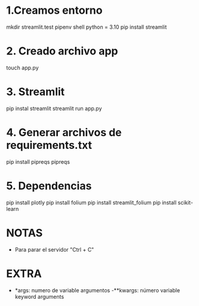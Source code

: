 # 1.Creamos entorno
mkdir streamlit.test
pipenv shell
python = 3.10
pip install streamlit

# 2. Creado archivo app
touch app.py

# 3. Streamlit
pip instal streamlit
streamlit run app.py

# 4. Generar archivos de requirements.txt
pip install pipreqs
pipreqs

# 5. Dependencias

pip install plotly
pip install folium
pip install streamlit_folium
pip install scikit-learn

# NOTAS
- Para parar el servidor "Ctrl + C"

# EXTRA
- *args: numero de variable argumentos
-**kwargs: número variable keyword arguments